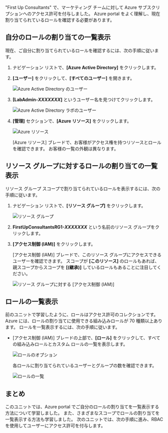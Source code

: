 "First Up Consultants" で、マーケティング チームに対して Azure サブスクリプションへのアクセス許可を付与しました。 Azure portal をよく理解し、現在割り当てられているロールを確認する必要があります。

## <a name="list-role-assignments-for-yourself"></a>自分のロールの割り当ての一覧表示

現在、ご自分に割り当てられているロールを確認するには、次の手順に従います。

1. ナビゲーション リストで、**[Azure Active Directory]** をクリックします。

1. **[ユーザー]** をクリックして、**[すべてのユーザー]** を開きます。

    ![Azure Active Directory のユーザー](../media-draft/4-aad-all-users.png)

1. **[LabAdmin-_XXXXXXX_]** というユーザー名を見つけてクリックします。

    ![Azure Active Directory ラボのユーザー](../media-draft/4-aad-all-users-lab.png)

1. **[管理]** セクションで、**[Azure リソース]** をクリックします。

    ![Azure リソース](../media-draft/4-aad-user-azure-resources.png)

    [Azure リソース] ブレードで、お客様がアクセス権を持つリソースとロールを確認できます。 お客様の一覧の外観は異なります。

## <a name="list-role-assignments-for-a-resource-group"></a>リソース グループに対するロールの割り当ての一覧表示

リソース グループ スコープで割り当てられているロールを表示するには、次の手順に従います。

1. ナビゲーション リストで、**[リソース グループ]** をクリックします。

   ![リソース グループ](../media-draft/4-resource-groups.png)

1. **FirstUpConsultantsRG1-_XXXXXXX_** という名前のリソース グループをクリックします。

1. **[アクセス制御 (IAM)]** をクリックします。

   [アクセス制御 (IAM)] ブレードで、このリソース グループにアクセスできるユーザーを確認できます。 スコープが **[このリソース]** のロールもあれば、親スコープからスコープを **[(継承)]** しているロールもあることに注目してください。

   ![リソース グループに対する [アクセス制御 (IAM)]](../media-draft/4-resource-group-access-control.png)

## <a name="list-roles"></a>ロールの一覧表示

前のユニットで学習したように、ロールはアクセス許可のコレクションです。 Azure には、ロールの割り当てに使用できる組み込みロールが 70 種類以上あります。 ロールを一覧表示するには、次の手順に従います。

- [アクセス制御 (IAM)] ブレードの上部で、**[ロール]** をクリックして、すべての組み込みロールとカスタム ロールの一覧を表示します。

   ![ロールのオプション](../media-draft/4-roles-option.png)

   各ロールに割り当てられているユーザーとグループの数を確認できます。

   ![ロールの一覧](../media-draft/4-roles-list.png)

## <a name="summary"></a>まとめ

このユニットでは、Azure portal でご自分のロールの割り当てを一覧表示する方法について学習しました。 また、さまざまなスコープでロールの割り当てを一覧表示する方法も学習しました。 次のユニットでは、次の手順に進み、RBAC を使用してユーザーにアクセス許可を付与します。
